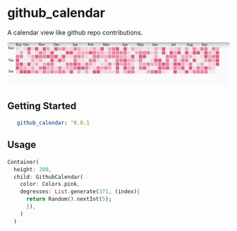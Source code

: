 # github_calendar

A calendar view like github repo contributions.

![preview](art/github_calendar_preview.png)

## Getting Started

```yml
   github_calendar: ^0.0.1
```

## Usage

```dart
Container(
  height: 200,
  child: GithubCalendar(
    color: Colors.pink,
    degresses: List.generate(371, (index){
      return Random().nextInt(5);
      }),
    )
  )
```

